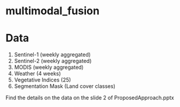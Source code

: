 # multimodal_fusion
# Data
1. Sentinel-1 (weekly aggregated)
2. Sentinel-2 (weekly aggregated)
3. MODIS (weekly aggregated)
4. Weather (4 weeks)
5. Vegetative Indices (25)
6. Segmentation Mask (Land cover classes)

Find the details on the data on the slide 2 of ProposedApproach.pptx